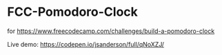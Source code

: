 # FCC-Pomodoro-Clock
for https://www.freecodecamp.com/challenges/build-a-pomodoro-clock

Live demo: https://codepen.io/jsanderson/full/qNoXZJ/

